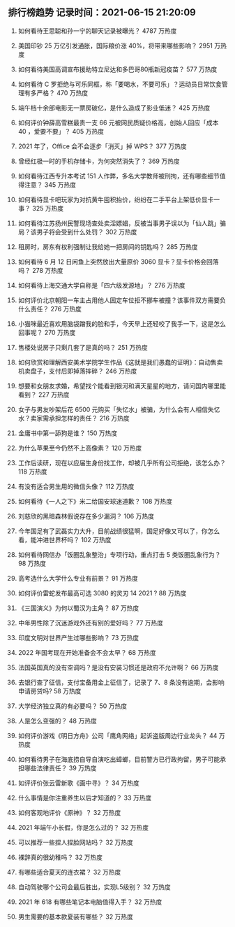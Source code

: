 
## 排行榜趋势 记录时间：2021-06-15 21:20:09
  
  1. 如何看待王思聪和孙一宁的聊天记录被曝光？ 4787 万热度
    
  2. 美国印钞 25 万亿引发通胀，国际粮价涨 40%，将带来哪些影响？ 2951 万热度
    
  3. 如何看待美国高调宣布援助特立尼达和多巴哥80瓶新冠疫苗？ 577 万热度
    
  4. 如何看待 C 罗拒绝与可乐同框，称「要喝水，不要可乐」？运动员日常饮食管理有多严格？ 470 万热度
    
  5. 端午档十余部电影无一票房破亿，是什么造成了影业低迷？ 425 万热度
    
  6. 如何评价钟薛高雪糕最贵一支 66 元被网民质疑价格高，创始人回应「成本 40 ，爱要不要」？ 405 万热度
    
  7. 2021 年了，Office 会不会逐步「消灭」掉 WPS？ 377 万热度
    
  8. 曾经红极一时的手机存储卡，为何突然消失了？ 369 万热度
    
  9. 如何看待江西专升本考试 151 人作弊，多名大学教师被刑拘，还有哪些细节值得注意？ 345 万热度
    
  10. 如何看待显卡吧玩家为对抗黄牛囤积抬价，纷纷在二手平台上架低价显卡一事？ 325 万热度
    
  11. 如何看待江苏扬州民警现场查处卖淫嫖娼，反被当事男子误以为「仙人跳」骗局？该男子将会受到什么处罚？ 302 万热度
    
  12. 租房时，房东有权利强制让我给她一把房间的钥匙吗？ 285 万热度
    
  13. 如何看待 6 月 12 日闲鱼上突然放出大量原价 3060 显卡？显卡价格会回落吗？ 278 万热度
    
  14. 如何看待上海交通大学自称是「四六级发源地」？ 276 万热度
    
  15. 如何评价北京朝阳一车主占用他人固定车位拒不挪车被撞？该事件双方需要负什么责任？ 276 万热度
    
  16. 小猫咪最近喜欢用脑袋蹭我的脸和手，今天早上还轻咬了我手一下，这是怎么回事呢？ 270 万热度
    
  17. 售楼处说房子只剩几套了是真的吗？ 251 万热度
    
  18. 如何欣赏和理解西安美术学院学生作品《这就是我们愚蠢的证明》：自动售卖机卖盘子，支付后即掉落摔碎？ 246 万热度
    
  19. 想要和女朋友求婚，希望找个能看到银河和满天星星的地方，请问国内哪里能看到？ 227 万热度
    
  20. 女子与男友吵架后花 6500 元购买「失忆水」被骗，为什么会有人相信失忆水？卖家需承担怎样的责任？ 216 万热度
    
  21. 金庸书中第一舔狗是谁？ 150 万热度
    
  22. 为什么苹果至今仍然不上高像素？ 120 万热度
    
  23. 工作后读研，现在以应届生身份找工作，却被几乎所有公司拒绝，该怎么办？ 118 万热度
    
  24. 有没有适合男生用的微信头像？ 112 万热度
    
  25. 如何看待《一人之下》米二给国安球迷道歉？ 108 万热度
    
  26. 刘慈欣的黑暗森林假说存在多少漏洞？ 106 万热度
    
  27. 今年国足有了武磊实力大升，目前战绩很猛啊，国足好像又可以了，你怎么看，能冲进世界杯吗？ 102 万热度
    
  28. 如何看待网信办「饭圈乱象整治」专项行动，重点打击 5 类饭圈乱象行为？ 98 万热度
    
  29. 高考选什么大学什么专业有前景？ 91 万热度
    
  30. 如何评价雷蛇发布最高可选 3080 的灵刃 14 2021 ? 88 万热度
    
  31. 《三国演义》为何以蜀汉为主角？ 87 万热度
    
  32. 中年男性除了沉迷游戏外还有别的爱好吗？ 77 万热度
    
  33. 印度文明对世界产生过哪些影响？ 73 万热度
    
  34. 2022 年国考现在开始准备会不会太早？ 68 万热度
    
  35. 法国英国真的没有空调吗？是没有安装习惯还是政府不允许啊？ 66 万热度
    
  36. 去银行查了征信，支付宝备用金上征信了，记录了 7、8 条没有逾期，会影响申请房贷吗? 58 万热度
    
  37. 大学经济独立真的有必要吗？ 50 万热度
    
  38. 人是怎么变强的？ 48 万热度
    
  39. 如何评价游戏《明日方舟》公司「鹰角网络」起诉盗版周边行业龙头？ 44 万热度
    
  40. 如何看待男子在海底捞自导自演吃出蟑螂，目前警方已行政拘留，男子可能承担哪些法律责任？ 39 万热度
    
  41. 如评评价张云雷新歌《画中寻》？ 34 万热度
    
  42. 什么事情是你注重养生以后才知道的？ 33 万热度
    
  43. 如何客观地评价《原神》？ 32 万热度
    
  44. 2021 年端午小长假，你是怎么过的？ 32 万热度
    
  45. 可以推荐一些捏人捏脸网站吗？ 32 万热度
    
  46. 裸辞真的很幼稚吗？ 32 万热度
    
  47. 有哪些适合夏天的连衣裙？ 32 万热度
    
  48. 自动驾驶哪个公司会最后胜出，实现L5级别？ 32 万热度
    
  49. 2021 年 618 有哪些笔记本电脑值得入手？ 32 万热度
    
  50. 男生需要的基本款夏装有哪些？ 32 万热度
    